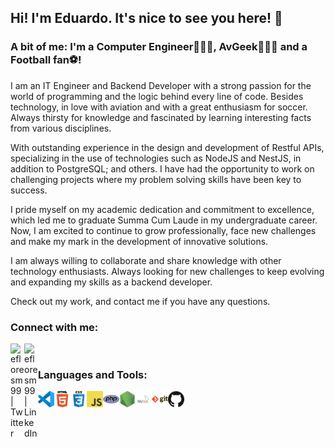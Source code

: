 ## Hi! I'm Eduardo. It's nice to see you here! 👋


### A bit of me: I'm a Computer Engineer👨🏽‍💻, AvGeek🧑🏽‍✈️ and a Football fan⚽!

I am an IT Engineer and Backend Developer with a strong passion for the world of programming and the logic behind every line of code. Besides technology, in love with aviation and with a great enthusiasm for soccer. Always thirsty for knowledge and fascinated by learning interesting facts from various disciplines.

With outstanding experience in the design and development of Restful APIs, specializing in the use of technologies such as NodeJS and NestJS, in addition to PostgreSQL; and others. I have had the opportunity to work on challenging projects where my problem solving skills have been key to success.

I pride myself on my academic dedication and commitment to excellence, which led me to graduate Summa Cum Laude in my undergraduate career. Now, I am excited to continue to grow professionally, face new challenges and make my mark in the development of innovative solutions.

I am always willing to collaborate and share knowledge with other technology enthusiasts. Always looking for new challenges to keep evolving and expanding my skills as a backend developer.

Check out my work, and contact me if you have any questions.

### Connect with me:

[<img align="left" alt="efloresm99 | Twitter" width="22px" src="https://cdn.jsdelivr.net/npm/simple-icons@v3/icons/twitter.svg" />][twitter]

[<img align="left" alt="efloresm99 | LinkedIn" width="22px" src="https://cdn.jsdelivr.net/npm/simple-icons@v3/icons/linkedin.svg" />][linkedin]


<br/>

### Languages and Tools:

[<img align="left" alt="Visual Studio Code" width="26px" src="https://raw.githubusercontent.com/github/explore/80688e429a7d4ef2fca1e82350fe8e3517d3494d/topics/visual-studio-code/visual-studio-code.png" />][visualstudiocode]

[<img align="left" alt="HTML5" width="26px" src="https://raw.githubusercontent.com/github/explore/80688e429a7d4ef2fca1e82350fe8e3517d3494d/topics/html/html.png" />][html5]

[<img align="left" alt="CSS3" width="26px" src="https://raw.githubusercontent.com/github/explore/80688e429a7d4ef2fca1e82350fe8e3517d3494d/topics/css/css.png" />][css3]

[<img align="left" alt="JavaScript" width="26px" src="https://raw.githubusercontent.com/github/explore/80688e429a7d4ef2fca1e82350fe8e3517d3494d/topics/javascript/javascript.png" />][javascript]

[<img align="left" alt="php" width="26px" src="https://raw.githubusercontent.com/github/explore/80688e429a7d4ef2fca1e82350fe8e3517d3494d/topics/php/php.png" />][php]

[<img align="left" alt="Node.js" width="26px" src="https://raw.githubusercontent.com/github/explore/80688e429a7d4ef2fca1e82350fe8e3517d3494d/topics/nodejs/nodejs.png" />][nodejs]


[<img align="left" alt="MySQL" width="26px" src="https://raw.githubusercontent.com/github/explore/80688e429a7d4ef2fca1e82350fe8e3517d3494d/topics/mysql/mysql.png" />][mysql]

[<img align="left" alt="Git" width="26px" src="https://raw.githubusercontent.com/github/explore/80688e429a7d4ef2fca1e82350fe8e3517d3494d/topics/git/git.png" />][git]
[<img align="left" alt="GitHub" width="26px" src="https://raw.githubusercontent.com/github/explore/78df643247d429f6cc873026c0622819ad797942/topics/github/github.png" />][github]


<br />
<br />






[twitter]: https://twitter.com/eduardeau13
[linkedin]: https://linkedin.com/in/edfloresm
[visualstudiocode]: https://code.visualstudio.com/
[html5]: https://dev.w3.org/html5/html-author/
[css3]: https://developer.mozilla.org/en-US/docs/Web/CSS
[javascript]: https://developer.mozilla.org/en-US/docs/Web/JavaScript
[php]: https://www.php.net/
[nodejs]: https://nodejs.org/en/
[mysql]: https://www.mysql.com/
[git]: https://git-scm.com/
[github]: https://github.com/efloresm99

